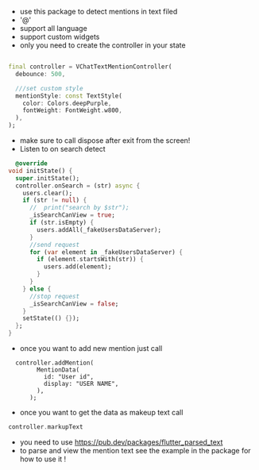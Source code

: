 - use this package to detect mentions in text filed
- '@'
- support all language
- support custom widgets
- only you need to create the controller in your state

```dart

final controller = VChatTextMentionController(
  debounce: 500,

  ///set custom style
  mentionStyle: const TextStyle(
    color: Colors.deepPurple,
    fontWeight: FontWeight.w800,
  ),
);
```

- make sure to call dispose after exit from the screen!
- Listen to on search detect

```dart
  @override
void initState() {
  super.initState();
  controller.onSearch = (str) async {
    users.clear();
    if (str != null) {
      //  print("search by $str");
      _isSearchCanView = true;
      if (str.isEmpty) {
        users.addAll(_fakeUsersDataServer);
      }
      //send request
      for (var element in _fakeUsersDataServer) {
        if (element.startsWith(str)) {
          users.add(element);
        }
      }
    } else {
      //stop request
      _isSearchCanView = false;
    }
    setState(() {});
  };
}

```

- once you want to add new mention just call

``` 
  controller.addMention(
        MentionData(
          id: "User id",
          display: "USER NAME",
        ),
      );
```

- once you want to get the data as makeup text call

```dart
controller.markupText
```

- you need to use https://pub.dev/packages/flutter_parsed_text
- to parse and view the mention text see the example in the package for how to use it !
